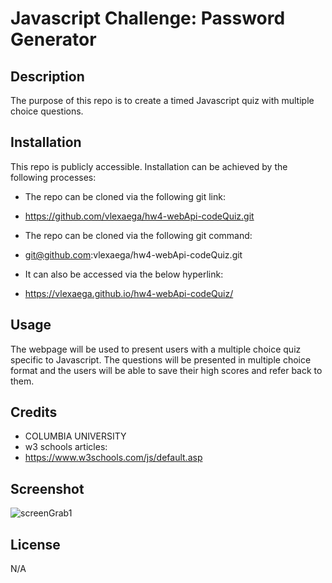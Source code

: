 
# Javascript Challenge: Password Generator

## Description

The purpose of this repo is to create a timed Javascript quiz with multiple choice questions.  
## Installation

This repo is publicly accessible.  Installation can be achieved by the following processes:

* The repo can be cloned via the following git link:
* https://github.com/vlexaega/hw4-webApi-codeQuiz.git 

* The repo can be cloned via the following git command:
* git@github.com:vlexaega/hw4-webApi-codeQuiz.git

* It can also be accessed via the below hyperlink:
* https://vlexaega.github.io/hw4-webApi-codeQuiz/

## Usage
The webpage will be used to present users with a multiple choice quiz specific to Javascript.  The questions will be presented in multiple choice format and the users will be able to save their high scores and refer back to them. 
## Credits

* COLUMBIA UNIVERSITY 
* w3 schools articles:
* https://www.w3schools.com/js/default.asp 


## Screenshot
![screenGrab1](https://github.com/vlexaega/hw3-javascript-passwordGenerator/assets/132007323/f16a1ff8-5202-45a5-b104-f129da626878)

## License
N/A